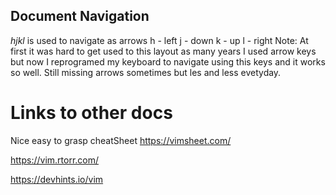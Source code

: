 
## Document Navigation

*hjkl* is used to navigate as arrows
h - left 
j - down
k - up
l - right 
Note: At first it was hard to get used to this layout as many years I used arrow keys but now I reprogramed my keyboard to navigate using this keys and it works so well. Still missing arrows sometimes but les and less evetyday.


# Links to other docs
Nice easy to grasp cheatSheet https://vimsheet.com/

https://vim.rtorr.com/

https://devhints.io/vim